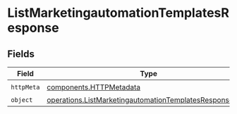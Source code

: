 # ListMarketingautomationTemplatesResponse


## Fields

| Field                                                                                                                              | Type                                                                                                                               | Required                                                                                                                           | Description                                                                                                                        |
| ---------------------------------------------------------------------------------------------------------------------------------- | ---------------------------------------------------------------------------------------------------------------------------------- | ---------------------------------------------------------------------------------------------------------------------------------- | ---------------------------------------------------------------------------------------------------------------------------------- |
| `httpMeta`                                                                                                                         | [components.HTTPMetadata](../../models/components/httpmetadata.md)                                                                 | :heavy_check_mark:                                                                                                                 | N/A                                                                                                                                |
| `object`                                                                                                                           | [operations.ListMarketingautomationTemplatesResponseBody](../../models/operations/listmarketingautomationtemplatesresponsebody.md) | :heavy_minus_sign:                                                                                                                 | N/A                                                                                                                                |